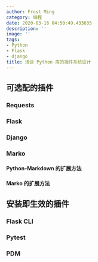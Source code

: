 ```yaml
---
author: Frost Ming
category: 编程
date: 2020-03-16 04:50:49.433635
description: ''
image: ''
tags:
- Python
- Flask
- django
title: 浅谈 Python 库的插件系统设计
---
```


<!--more-->

## 可选配的插件

### Requests

### Flask

### Django

### Marko

#### Python-Markdown 的扩展方法

#### Marko 的扩展方法

## 安装即生效的插件

### Flask CLI

### Pytest

### PDM